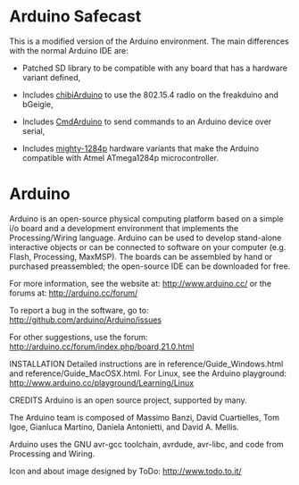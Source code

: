 # Arduino Safecast

This is a modified version of the Arduino environment. The main differences with the normal Arduino IDE are:

* Patched SD library to be compatible with any board that has a hardware variant defined,

* Includes [chibiArduino](https://github.com/fakufaku/chibiArduino) to use the 802.15.4 radio on the freakduino and bGeigie,

* Includes [CmdArduino](https://github.com/fakufaku/CmdArduino) to send commands to an Arduino device over serial,

* Includes [mighty-1284p](https://github.com/fakufaku/mighty-1284p) hardware variants that make the Arduino compatible with Atmel ATmega1284p microcontroller.

# Arduino

Arduino is an open-source physical computing platform based on a simple i/o
board and a development environment that implements the Processing/Wiring
language. Arduino can be used to develop stand-alone interactive objects or
can be connected to software on your computer (e.g. Flash, Processing, MaxMSP).
The boards can be assembled by hand or purchased preassembled; the open-source
IDE can be downloaded for free.

For more information, see the website at: http://www.arduino.cc/
or the forums at: http://arduino.cc/forum/

To report a bug in the software, go to:
http://github.com/arduino/Arduino/issues

For other suggestions, use the forum:
http://arduino.cc/forum/index.php/board,21.0.html

INSTALLATION
Detailed instructions are in reference/Guide_Windows.html and
reference/Guide_MacOSX.html.  For Linux, see the Arduino playground:
http://www.arduino.cc/playground/Learning/Linux

CREDITS
Arduino is an open source project, supported by many.

The Arduino team is composed of Massimo Banzi, David Cuartielles, Tom Igoe,
Gianluca Martino, Daniela Antonietti, and David A. Mellis.

Arduino uses the GNU avr-gcc toolchain, avrdude, avr-libc, and code from
Processing and Wiring.

Icon and about image designed by ToDo: http://www.todo.to.it/


